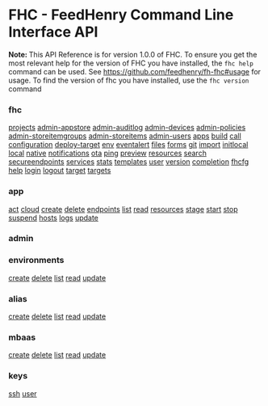 <h1>FHC - FeedHenry Command Line Interface API</h1>
<div class="alert alert-info"><strong>Note: </strong> This API Reference is for version 1.0.0
of FHC. To ensure you get the most relevant help for the version of FHC you have installed, the <code>fhc help</code> command can be used.
See <a href="https://github.com/feedhenry/fh-fhc#usage">https://github.com/feedhenry/fh-fhc#usage</a> for usage.
To find the version of fhc you have installed, use the <code>fhc version</code> command</div>
	<h3>fhc</h3>
	<a class="col-md-3" href="fhc/projects.html">projects</a>
	<a class="col-md-3" href="fhc/admin-appstore.html">admin-appstore</a>
	<a class="col-md-3" href="fhc/admin-auditlog.html">admin-auditlog</a>
	<a class="col-md-3" href="fhc/admin-devices.html">admin-devices</a>
	<a class="col-md-3" href="fhc/admin-policies.html">admin-policies</a>
	<a class="col-md-3" href="fhc/admin-storeitemgroups.html">admin-storeitemgroups</a>
	<a class="col-md-3" href="fhc/admin-storeitems.html">admin-storeitems</a>
	<a class="col-md-3" href="fhc/admin-users.html">admin-users</a>
	<a class="col-md-3" href="fhc/apps.html">apps</a>
	<a class="col-md-3" href="fhc/build.html">build</a>
	<a class="col-md-3" href="fhc/call.html">call</a>
	<a class="col-md-3" href="fhc/configuration.html">configuration</a>
	<a class="col-md-3" href="fhc/deploy-target.html">deploy-target</a>
	<a class="col-md-3" href="fhc/env.html">env</a>
	<a class="col-md-3" href="fhc/eventalert.html">eventalert</a>
	<a class="col-md-3" href="fhc/files.html">files</a>
	<a class="col-md-3" href="fhc/forms.html">forms</a>
	<a class="col-md-3" href="fhc/git.html">git</a>
	<a class="col-md-3" href="fhc/import.html">import</a>
	<a class="col-md-3" href="fhc/initlocal.html">initlocal</a>
	<a class="col-md-3" href="fhc/local.html">local</a>
	<a class="col-md-3" href="fhc/native.html">native</a>
	<a class="col-md-3" href="fhc/notifications.html">notifications</a>
	<a class="col-md-3" href="fhc/ota.html">ota</a>
	<a class="col-md-3" href="fhc/ping.html">ping</a>
	<a class="col-md-3" href="fhc/preview.html">preview</a>
	<a class="col-md-3" href="fhc/resources.html">resources</a>
	<a class="col-md-3" href="fhc/search.html">search</a>
	<a class="col-md-3" href="fhc/secureendpoints.html">secureendpoints</a>
	<a class="col-md-3" href="fhc/services.html">services</a>
	<a class="col-md-3" href="fhc/stats.html">stats</a>
	<a class="col-md-3" href="fhc/templates.html">templates</a>
	<a class="col-md-3" href="fhc/user.html">user</a>
	<a class="col-md-3" href="fhc/version.html">version</a>
	<a class="col-md-3" href="fhc/completion.html">completion</a>
	<a class="col-md-3" href="fhc/fhcfg.html">fhcfg</a>
	<a class="col-md-3" href="fhc/help.html">help</a>
	<a class="col-md-3" href="fhc/login.html">login</a>
	<a class="col-md-3" href="fhc/logout.html">logout</a>
	<a class="col-md-3" href="fhc/target.html">target</a>
	<a class="col-md-3" href="fhc/targets.html">targets</a>
	<div class="col-md-12">
		<h3>app</h3>
		<a class="col-md-3" href="fhc/app/act.html">act</a>
		<a class="col-md-3" href="fhc/app/cloud.html">cloud</a>
		<a class="col-md-3" href="fhc/app/create.html">create</a>
		<a class="col-md-3" href="fhc/app/delete.html">delete</a>
		<a class="col-md-3" href="fhc/app/endpoints.html">endpoints</a>
		<a class="col-md-3" href="fhc/app/list.html">list</a>
		<a class="col-md-3" href="fhc/app/read.html">read</a>
		<a class="col-md-3" href="fhc/app/resources.html">resources</a>
		<a class="col-md-3" href="fhc/app/stage.html">stage</a>
		<a class="col-md-3" href="fhc/app/start.html">start</a>
		<a class="col-md-3" href="fhc/app/stop.html">stop</a>
		<a class="col-md-3" href="fhc/app/suspend.html">suspend</a>
		<a class="col-md-3" href="fhc/app/hosts.html">hosts</a>
		<a class="col-md-3" href="fhc/app/logs.html">logs</a>
		<a class="col-md-3" href="fhc/app/update.html">update</a>
	</div>
	<div class="col-md-12">
		<h3>admin</h3>
		<div class="col-md-4">
			<h3>environments</h3>
			<a class="col-md-5" href="fhc/admin/environments/create.html">create</a>
			<a class="col-md-5" href="fhc/admin/environments/delete.html">delete</a>
			<a class="col-md-5" href="fhc/admin/environments/list.html">list</a>
			<a class="col-md-5" href="fhc/admin/environments/read.html">read</a>
			<a class="col-md-5" href="fhc/admin/environments/update.html">update</a>
			<div class="col-md-3">
				<h3>alias</h3>
				<a class="col-md-6" href="fhc/admin/environments/alias/create.html">create</a>
				<a class="col-md-6" href="fhc/admin/environments/alias/delete.html">delete</a>
				<a class="col-md-6" href="fhc/admin/environments/alias/list.html">list</a>
				<a class="col-md-6" href="fhc/admin/environments/alias/read.html">read</a>
				<a class="col-md-6" href="fhc/admin/environments/alias/update.html">update</a>
			</div>
		</div>
		<div class="col-md-4">
			<h3>mbaas</h3>
			<a class="col-md-5" href="fhc/admin/mbaas/create.html">create</a>
			<a class="col-md-5" href="fhc/admin/mbaas/delete.html">delete</a>
			<a class="col-md-5" href="fhc/admin/mbaas/list.html">list</a>
			<a class="col-md-5" href="fhc/admin/mbaas/read.html">read</a>
			<a class="col-md-5" href="fhc/admin/mbaas/update.html">update</a>
		</div>
	</div>
	<div class="col-md-12">
		<h3>keys</h3>
		<a class="col-md-3" href="fhc/keys/ssh.html">ssh</a>
		<a class="col-md-3" href="fhc/keys/user.html">user</a>
	</div>